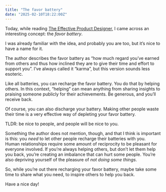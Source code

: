 ```yaml
---
title: "The favor battery"
date: "2025-02-10T18:22:00Z"
---
```

Today, while reading [The Effective Product Designer](https://productdesigninterview.com/the-effective-product-designer), I came across an interesting concept: the _favor battery_.

I was already familiar with the idea, and probably you are too, but it’s nice to have a name for it.

The author describes the favor battery as “how much regard you’ve earned from others and thus how inclined they are to give their time and effort to support you”. I’ve always called it “karma”, but this version sounds less esoteric.

Like all batteries, you can recharge the favor battery. You do that by helping others. In this context, “helping” can mean anything from sharing insights to praising someone publicly for their achievements. Be generous, and you’ll receive back.

Of course, you can also discharge your battery. Making other people waste their time is a very effective way of depleting your favor battery.

TLDR: be nice to people, and people will be nice to you.

Something the author does not mention, though, and that I think is important is this: you _need_ to let other people recharge their batteries with you. Human relationships require some amount of reciprocity to be pleasant for everyone involved. If you’re always helping others, but don’t let them help you back, you’re creating an imbalance that can hurt some people. You’re also depriving yourself of the pleasure of _not doing some things_.

So, while you’re out there recharging your favor battery, maybe take some time to share what you need, to inspire others to help you back.

Have a nice day!
